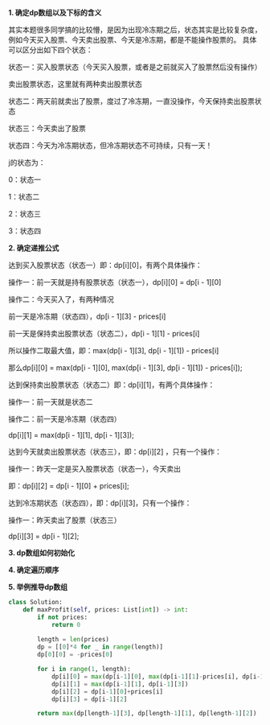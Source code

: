 **1. 确定dp数组以及下标的含义**

其实本题很多同学搞的比较懵，是因为出现冷冻期之后，状态其实是比较复杂度，例如今天买入股票、今天卖出股票、今天是冷冻期，都是不能操作股票的。 具体可以区分出如下四个状态：

状态一：买入股票状态（今天买入股票，或者是之前就买入了股票然后没有操作）

卖出股票状态，这里就有两种卖出股票状态

状态二：两天前就卖出了股票，度过了冷冻期，一直没操作，今天保持卖出股票状态

状态三：今天卖出了股票

状态四：今天为冷冻期状态，但冷冻期状态不可持续，只有一天！

j的状态为：

0：状态一

1：状态二

2：状态三

3：状态四

**2. 确定递推公式**

达到买入股票状态（状态一）即：dp[i][0]，有两个具体操作：

操作一：前一天就是持有股票状态（状态一），dp[i][0] = dp[i - 1][0]

操作二：今天买入了，有两种情况

前一天是冷冻期（状态四），dp[i - 1][3] - prices[i]

前一天是保持卖出股票状态（状态二），dp[i - 1][1] - prices[i]

所以操作二取最大值，即：max(dp[i - 1][3], dp[i - 1][1]) - prices[i]

那么dp[i][0] = max(dp[i - 1][0], max(dp[i - 1][3], dp[i - 1][1]) - prices[i]);

达到保持卖出股票状态（状态二）即：dp[i][1]，有两个具体操作：

操作一：前一天就是状态二

操作二：前一天是冷冻期（状态四）

dp[i][1] = max(dp[i - 1][1], dp[i - 1][3]);

达到今天就卖出股票状态（状态三），即：dp[i][2] ，只有一个操作：

操作一：昨天一定是买入股票状态（状态一），今天卖出

即：dp[i][2] = dp[i - 1][0] + prices[i];

达到冷冻期状态（状态四），即：dp[i][3]，只有一个操作：

操作一：昨天卖出了股票（状态三）

dp[i][3] = dp[i - 1][2];

**3. dp数组如何初始化**

**4. 确定遍历顺序**

**5. 举例推导dp数组**

```python
class Solution:
    def maxProfit(self, prices: List[int]) -> int:
        if not prices:
            return 0
        
        length = len(prices)
        dp = [[0]*4 for _ in range(length)]
        dp[0][0] = -prices[0]

        for i in range(1, length):
            dp[i][0] = max(dp[i-1][0], max(dp[i-1][1]-prices[i], dp[i-1][3]-prices[i]))
            dp[i][1] = max(dp[i-1][1], dp[i-1][3])
            dp[i][2] = dp[i-1][0]+prices[i]
            dp[i][3] = dp[i-1][2]

        return max(dp[length-1][3], dp[length-1][1], dp[length-1][2])
```
